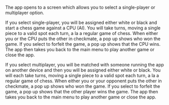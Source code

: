 The app opens to a screen which allows you to select a single-player or multiplayer option. 

If you select single-player, you will be assigned either white or black and start a chess game against a CPU (AI). You will take turns, moving a single piece to a valid spot each turn, a la a regular game of chess. When either you or the CPU puts the other in checkmate, a pop up shows who won the game. If you select to forfeit the game, a pop up shows that the CPU wins. The app then takes you back to the main menu to play another game or close the app.

If you select multiplayer, you will be matched with someone running the app on another device and then you will be assigned either white or black. You will each take turns, moving a single piece to a valid spot each turn, a la a regular game of chess. When either you or your opponent puts the other in checkmate, a pop up shows who won the game. If you select to forfeit the game, a pop up shows that the other player wins the game. The app then takes you back to the main menu to play another game or close the app.

